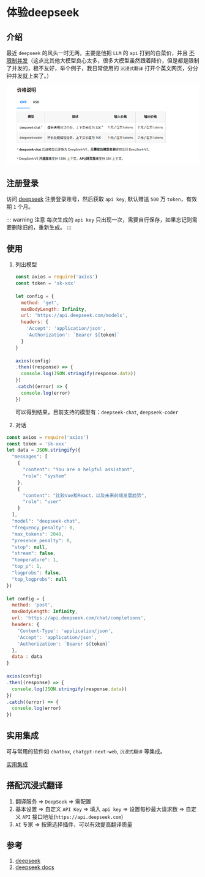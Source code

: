# 体验deepseek

## 介绍
最近 `deepseek` 的风头一时无两，主要是他把 `LLM` 的 `api` 打到的白菜价，并且 [不限制并发](https://platform.deepseek.com/api-docs/zh-cn/faq/#%E8%B0%83%E7%94%A8%E6%A8%A1%E5%9E%8B%E6%97%B6%E7%9A%84%E5%B9%B6%E5%8F%91%E9%99%90%E5%88%B6%E6%98%AF%E5%A4%9A%E5%B0%91%E6%98%AF%E5%90%A6%E5%8F%AF%E4%BB%A5%E6%8F%90%E9%AB%98%E8%B4%A6%E5%8F%B7%E7%9A%84%E5%B9%B6%E5%8F%91%E4%B8%8A%E9%99%90)（这点比其他大模型良心太多，很多大模型虽然跟着降价，但是都是限制了并发的，极不友好，举个例子，我日常使用的 `沉浸式翻译` 打开个英文网页，分分钟并发就上来了。）

![price](/Images/AI/体验deepseek/price.jpg "price")

## 注册登录
访问 [deepseek](https://www.deepseek.com/zh) 注册登录账号，然后获取 `api key`, 默认赠送 `500` 万 `token`，有效期 `1` 个月。

::: warning 注意
每次生成的 `api key` 只出现一次，需要自行保存，如果忘记则需要删除旧的，重新生成。
:::

## 使用

1. 列出模型

    ```js
    const axios = require('axios')
    const token = 'sk-xxx'

    let config = {
      method: 'get',
      maxBodyLength: Infinity,
      url: 'https://api.deepseek.com/models',
      headers: { 
        'Accept': 'application/json', 
        'Authorization': `Bearer ${token}`
      }
    }

    axios(config)
    .then((response) => {
      console.log(JSON.stringify(response.data))
    })
    .catch((error) => {
      console.log(error)
    })
    ```

    可以得到结果，目前支持的模型有：`deepseek-chat`, `deepseek-coder`

1. 对话

```js
const axios = require('axios')
const token = 'sk-xxx'
let data = JSON.stringify({
  "messages": [
    {
      "content": "You are a helpful assistant",
      "role": "system"
    },
    {
      "content": "比较Vue和React，以及未来前端发展趋势",
      "role": "user"
    }
  ],
  "model": "deepseek-chat",
  "frequency_penalty": 0,
  "max_tokens": 2048,
  "presence_penalty": 0,
  "stop": null,
  "stream": false,
  "temperature": 1,
  "top_p": 1,
  "logprobs": false,
  "top_logprobs": null
})

let config = {
  method: 'post',
  maxBodyLength: Infinity,
  url: 'https://api.deepseek.com/chat/completions',
  headers: { 
    'Content-Type': 'application/json', 
    'Accept': 'application/json', 
    'Authorization': `Bearer ${token}`
  },
  data : data
}

axios(config)
.then((response) => {
  console.log(JSON.stringify(response.data))
})
.catch((error) => {
  console.log(error)
})
```

## 实用集成
可与常用的软件如 `chatbox`, `chatgpt-next-web`, `沉浸式翻译` 等集成。

[实用集成](https://github.com/deepseek-ai/awesome-deepseek-integration/blob/main/README_cn.md)

## 搭配沉浸式翻译
1. 翻译服务 => `DeepSeek` => 需配置
1. 基本设置 => 自定义 `API Key` => 填入 `api key` => 设置每秒最大请求数 => 自定义 `API` 接口地址(`https://api.deepseek.com`)
1. `AI` 专家 => 按需选择插件，可以有效提高翻译质量

## 参考
1. [deepseek](https://www.deepseek.com/zh)
1. [deepseek docs](https://platform.deepseek.com/api-docs/zh-cn/)